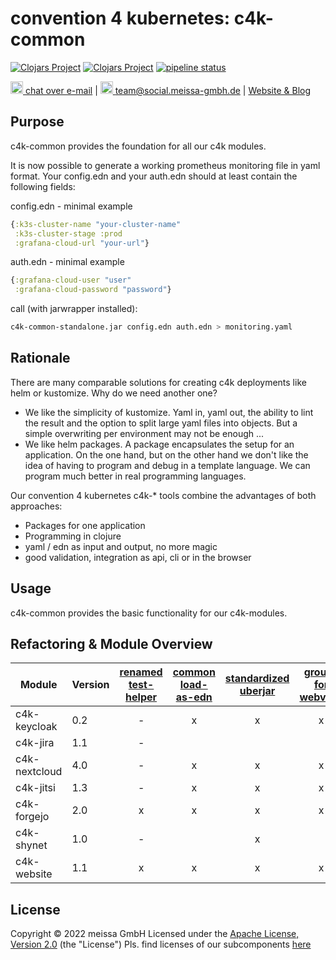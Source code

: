 # convention 4 kubernetes: c4k-common
[![Clojars Project](https://img.shields.io/clojars/v/org.domaindrivenarchitecture/c4k-common-clj.svg)](https://clojars.org/org.domaindrivenarchitecture/c4k-common-clj) [![Clojars Project](https://img.shields.io/clojars/v/org.domaindrivenarchitecture/c4k-common-cljs.svg)](https://clojars.org/org.domaindrivenarchitecture/c4k-common-cljs) [![pipeline status](https://gitlab.com/domaindrivenarchitecture/c4k-common/badges/master/pipeline.svg)](https://gitlab.com/domaindrivenarchitecture/c4k-common/-/commits/master) 

[<img src="https://domaindrivenarchitecture.org/img/delta-chat.svg" width=20 alt="DeltaChat"> chat over e-mail](mailto:buero@meissa-gmbh.de?subject=community-chat) | [<img src="https://meissa-gmbh.de/img/community/Mastodon_Logotype.svg" width=20 alt="team@social.meissa-gmbh.de"> team@social.meissa-gmbh.de](https://social.meissa-gmbh.de/@team) | [Website & Blog](https://domaindrivenarchitecture.org)

## Purpose

c4k-common provides the foundation for all our c4k modules.

It is now possible to generate a working prometheus monitoring file in yaml format.
Your config.edn and your auth.edn should at least contain the following fields:

config.edn - minimal example

```clojure
{:k3s-cluster-name "your-cluster-name"
 :k3s-cluster-stage :prod
 :grafana-cloud-url "your-url"}
```  

auth.edn - minimal example  

```clojure
{:grafana-cloud-user "user"
 :grafana-cloud-password "password"}
```  

call (with jarwrapper installed):  

```bash
c4k-common-standalone.jar config.edn auth.edn > monitoring.yaml
```


## Rationale

There are many comparable solutions for creating c4k deployments like helm or kustomize. Why do we need another one?
* We like the simplicity of kustomize. Yaml in, yaml out, the ability to lint the result and the option to split large yaml files into objects. But a simple overwriting per environment may not be enough ...
* We like helm packages. A package encapsulates the setup for an application. On the one hand, but on the other hand we don't like the idea of having to program and debug in a template language. We can program much better in real programming languages.

Our convention 4 kubernetes c4k-* tools combine the advantages of both approaches:
* Packages for one application
* Programming in clojure
* yaml / edn as input and output, no more magic
* good validation, integration as api, cli or in the browser

## Usage

c4k-common provides the basic functionality for our c4k-modules.

## Refactoring & Module Overview

<!--- 
1. version 
2. configs as EDN and YAML
3. renamed test-helper
4. common load-as-edn
5. standardized uberjar
6. groups for webview
7. use common ingress
-->

| Module        | Version | [renamed test-helper][th1] | [common load-as-edn][edn1] | [standardized uberjar][ujar1] | [groups for webview][bgrp1] | [use common ingress][ing1] | [use common monitoring][mon1] | [validate examples][val1] |
|---------------|---------|:--------------------------:|:--------------------------:|:-----------------------------:|:---------------------------:|:--------------------------:|:-----------------------------:|:-------------------------:|
| c4k-keycloak  | 0.2     |             -              |             x              |               x               |              x              |             x              |               x               |             x             |
| c4k-jira      | 1.1     |             -              |                            |                               |                             |                            |                               |                           |
| c4k-nextcloud | 4.0     |             -              |             x              |               x               |              x              |             x              |               x               |             x             |
| c4k-jitsi     | 1.3     |             -              |             x              |               x               |              x              |             x              |               x               |             x             |
| c4k-forgejo   | 2.0     |             x              |             x              |               x               |              x              |             x              |               x               |             x             |
| c4k-shynet    | 1.0     |             -              |                            |               x               |                             |                            |                               |                           |
| c4k-website   | 1.1     |             x              |             x              |               x               |              x              |             x              |               x               |             x             |

[th1]: https://gitlab.com/domaindrivenarchitecture/c4k-gitea/-/merge_requests/1
[edn1]: https://gitlab.com/domaindrivenarchitecture/c4k-website/-/merge_requests/1
[ing1]:  https://repo.prod.meissa.de/meissa/c4k-jitsi/commit/214aa41c28662fbf7a49998e17404e7ac9216430
[ujar1]: https://repo.prod.meissa.de/meissa/c4k-jitsi/commit/b852a74dc561c3ab619e4f4d0748ab51e75edc13
[bgrp1]: https://repo.prod.meissa.de/meissa/c4k-jitsi/commit/7ea442adaef727d5b48b242fd0baaaf51902d06e
[mon1]:  https://repo.prod.meissa.de/meissa/c4k-jitsi/commit/19e580188ea56ea26ff3a0bfb08ca428b881ad9a
[val1]:  https://repo.prod.meissa.de/meissa/c4k-jitsi/commit/5f08a108072569473463fb8f19150a12e564e54f
[repo1]:  https://repo.prod.meissa.de/meissa/c4k-forgejo/commit/e9ee6136f3347d5fccefa6b5b4a02d30c4dc42e1

## License

Copyright © 2022 meissa GmbH
Licensed under the [Apache License, Version 2.0](LICENSE) (the "License")
Pls. find licenses of our subcomponents [here](doc/SUBCOMPONENT_LICENSE)